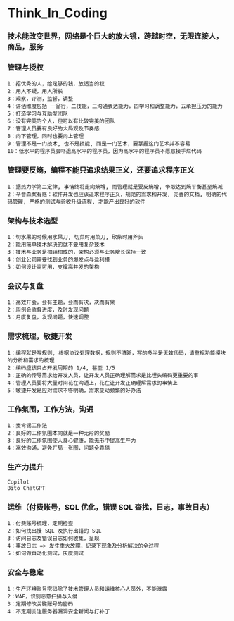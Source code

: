 # Think_In_Coding

<h3>技术能改变世界，网络是个巨大的放大镜，跨越时空，无限连接人，商品，服务</h3>

### 管理与授权
```
1：招优秀的人，给足够的钱，放适当的权
2：用人不疑，用人所长
3：观察，评测，监督，调整
4：评估维度包括 一品行，二技能，三沟通表达能力，四学习和调整能力，五承担压力的能力
5：打造学习与互助型团队
6：没有完美的个人，但可以有比较完美的团队
7：管理人员要有良好的大局观及节奏感
8：向下管理，同时也要向上管理
9：管理不是一门技术, 也不是技能, 而是一门艺术，要掌握这门艺术并不容易
10：低水平的程序员会吓退高水平的程序员，因为高水平的程序员不愿意接手烂代码
```

### 管理要反熵，编程不能只追求结果正义，还要追求程序正义
```
1：据热力学第二定律, 事情终将走向熵增, 而管理就是要反熵增, 争取达到熵平衡甚至熵减
2：辛普森案有感：软件开发也应该追求程序正义，规范的需求和开发, 完善的文档, 明确的代码管理, 严格的测试与验收升级流程, 才能产出良好的软件 
```

### 架构与技术选型
```
1：切水果的时候用水果刀, 切菜时用菜刀, 砍柴时用斧头
2：能用简单技术解决的就不要用复杂技术
3：技术与业务是相辅相成的，架构必须与业务增长保持一致
4：创业公司需要找到业务的爆发点与盈利模
5：如何设计高可用，支撑高并发的架构
```

### 会议与复盘
```
1：高效开会，会有主题，会而有决，决而有果
2：周例会监督进度，及时发现问题
3：月度复盘，发现问题，快速调整
```

### 需求梳理，敏捷开发
```
1：编程就是写规则, 根据协议处理数据，规则不清晰，写的多半是无效代码，请重视功能模块的分析和需求的梳理
2：编码应该只占开发周期的 1/4, 甚至 1/5
3：正确的传导需求给开发人员，让开发人员正确理解需求是比埋头编码更重要的事
4：管理人员要将大量时间花在沟通上，花在让开发正确理解需求的事情上
5：敏捷开发是应对需求不够明确，需求变动频繁的好办法
```

### 工作氛围，工作方法，沟通
```
1：麦肯锡工作法
2：良好的工作氛围本向就是一种无形的奖励
3：良好的工作氛围使人身心健康，能无形中提高生产力
4：高效沟通，避免开局一张图，问题全靠猜
```

### 生产力提升
```
Copilot
Bito ChatGPT
```

### 运维（付费账号，SQL 优化，错误 SQL 查找，日志，事故日志）
```
1：付费账号梳理，定期检查
2：如何找出慢 SQL 及执行出错的 SQL
3：访问日志及错误日志如何收集，呈现
4：事故日志 => 发生重大故障，记录下现象及分析解决的全过程
5：如何做自动化测试，灰度测试
```

### 安全与稳定
```
1：生产环境账号密码除了技术管理人员和运维核心人员外，不能泄露
2：WAF，识别恶意扫描与入侵
3：定期修改关键账号的密码
4：不定期关注服务器漏洞安全新闻与打补丁
```
